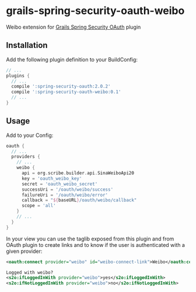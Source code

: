 grails-spring-security-oauth-weibo
==================================

Weibo extension for [Grails Spring Security OAuth][spring-security-oauth-plugin] plugin

Installation
------------

Add the following plugin definition to your BuildConfig:
```groovy
// ...
plugins {
  // ...
  compile ':spring-security-oauth:2.0.2'
  compile ':spring-security-oauth-weibo:0.1'
  // ...
}
```

Usage
-----

Add to your Config:
```groovy
oauth {
  // ...
  providers {
    // ...
    weibo {
      api = org.scribe.builder.api.SinaWeiboApi20
      key = 'oauth_weibo_key'
      secret = 'oauth_weibo_secret'
      successUri = '/oauth/weibo/success'
      failureUri = '/oauth/weibo/error'
      callback = "${baseURL}/oauth/weibo/callback"
      scope = 'all'
    }
    // ...
  }
}
```

In your view you can use the taglib exposed from this plugin and from OAuth plugin to create links and to know if the user is authenticated with a given provider:
```xml
<oauth:connect provider="weibo" id="weibo-connect-link">Weibo</oauth:connect>

Logged with weibo?
<s2o:ifLoggedInWith provider="weibo">yes</s2o:ifLoggedInWith>
<s2o:ifNotLoggedInWith provider="weibo">no</s2o:ifNotLoggedInWith>
```

[spring-security-oauth-plugin]: https://github.com/enr/grails-spring-security-oauth

